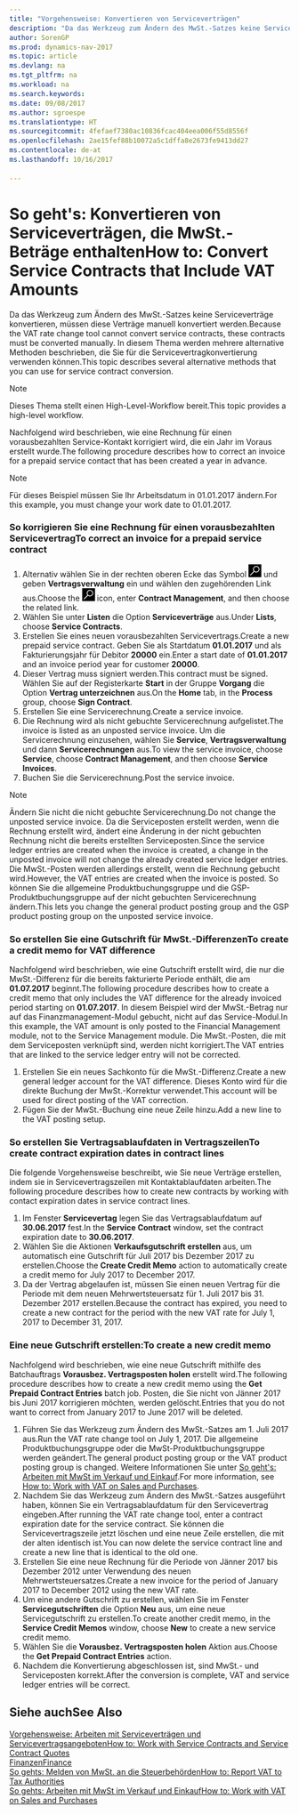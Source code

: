 ```yaml
---
title: "Vorgehensweise: Konvertieren von Serviceverträgen"
description: "Da das Werkzeug zum Ändern des MwSt.-Satzes keine Serviceverträge konvertieren, müssen diese Verträge manuell konvertiert werden. In diesem Thema werden mehrere alternative Methoden beschrieben, die Sie für die Servicevertragkonvertierung verwenden können."
author: SorenGP
ms.prod: dynamics-nav-2017
ms.topic: article
ms.devlang: na
ms.tgt_pltfrm: na
ms.workload: na
ms.search.keywords: 
ms.date: 09/08/2017
ms.author: sgroespe
ms.translationtype: HT
ms.sourcegitcommit: 4fefaef7380ac10836fcac404eea006f55d8556f
ms.openlocfilehash: 2ae15fef88b10072a5c1dffa8e2673fe9413dd27
ms.contentlocale: de-at
ms.lasthandoff: 10/16/2017

---
```

# <a name="how-to-convert-service-contracts-that-include-vat-amounts"></a><span data-ttu-id="07c31-104">So geht's: Konvertieren von Serviceverträgen, die MwSt.-Beträge enthalten</span><span class="sxs-lookup"><span data-stu-id="07c31-104">How to: Convert Service Contracts that Include VAT Amounts</span></span>
<span data-ttu-id="07c31-105">Da das Werkzeug zum Ändern des MwSt.-Satzes keine Serviceverträge konvertieren, müssen diese Verträge manuell konvertiert werden.</span><span class="sxs-lookup"><span data-stu-id="07c31-105">Because the VAT rate change tool cannot convert service contracts, these contracts must be converted manually.</span></span> <span data-ttu-id="07c31-106">In diesem Thema werden mehrere alternative Methoden beschrieben, die Sie für die Servicevertragkonvertierung verwenden können.</span><span class="sxs-lookup"><span data-stu-id="07c31-106">This topic describes several alternative methods that you can use for service contract conversion.</span></span>  

> [!NOTE]  
>  <span data-ttu-id="07c31-107">Dieses Thema stellt einen High-Level-Workflow bereit.</span><span class="sxs-lookup"><span data-stu-id="07c31-107">This topic provides a high-level workflow.</span></span>  

 <span data-ttu-id="07c31-108">Nachfolgend wird beschrieben, wie eine Rechnung für einen vorausbezahlten Service-Kontakt korrigiert wird, die ein Jahr im Voraus erstellt wurde.</span><span class="sxs-lookup"><span data-stu-id="07c31-108">The following procedure describes how to correct an invoice for a prepaid service contact that has been created a year in advance.</span></span>  

> [!NOTE]  
>  <span data-ttu-id="07c31-109">Für dieses Beispiel müssen Sie Ihr Arbeitsdatum in 01.01.2017 ändern.</span><span class="sxs-lookup"><span data-stu-id="07c31-109">For this example, you must change your work date to 01.01.2017.</span></span>  

### <a name="to-correct-an-invoice-for-a-prepaid-service-contract"></a><span data-ttu-id="07c31-110">So korrigieren Sie eine Rechnung für einen vorausbezahlten Servicevertrag</span><span class="sxs-lookup"><span data-stu-id="07c31-110">To correct an invoice for a prepaid service contract</span></span>  
1. <span data-ttu-id="07c31-111">Alternativ wählen Sie in der rechten oberen Ecke das Symbol ![Nach Seite oder Bericht suchen](media/ui-search/search_small.png "Nach Seite oder Bericht suchen") und geben **Vertragsverwaltung** ein und wählen den zugehörenden Link aus.</span><span class="sxs-lookup"><span data-stu-id="07c31-111">Choose the ![Search for Page or Report](media/ui-search/search_small.png "Search for Page or Report icon") icon, enter **Contract Management**, and then choose the related link.</span></span>  
2. <span data-ttu-id="07c31-112">Wählen Sie unter **Listen** die Option **Serviceverträge** aus.</span><span class="sxs-lookup"><span data-stu-id="07c31-112">Under **Lists**, choose **Service Contracts**.</span></span>  
3. <span data-ttu-id="07c31-113">Erstellen Sie eines neuen vorausbezahlten Servicevertrags.</span><span class="sxs-lookup"><span data-stu-id="07c31-113">Create a new prepaid service contract.</span></span> <span data-ttu-id="07c31-114">Geben Sie als Startdatum **01.01.2017** und als Fakturierungsjahr für Debitor **20000** ein.</span><span class="sxs-lookup"><span data-stu-id="07c31-114">Enter a start date of **01.01.2017** and an invoice period year for customer **20000**.</span></span>  
4. <span data-ttu-id="07c31-115">Dieser Vertrag muss signiert werden.</span><span class="sxs-lookup"><span data-stu-id="07c31-115">This contract must be signed.</span></span> <span data-ttu-id="07c31-116">Wählen Sie auf der Registerkarte **Start** in der Gruppe **Vorgang** die Option **Vertrag unterzeichnen** aus.</span><span class="sxs-lookup"><span data-stu-id="07c31-116">On the **Home** tab, in the **Process** group, choose **Sign Contract**.</span></span>  
5. <span data-ttu-id="07c31-117">Erstellen Sie eine Servicerechnung.</span><span class="sxs-lookup"><span data-stu-id="07c31-117">Create a service invoice.</span></span>
6. <span data-ttu-id="07c31-118">Die Rechnung wird als nicht gebuchte Servicerechnung aufgelistet.</span><span class="sxs-lookup"><span data-stu-id="07c31-118">The invoice is listed as an unposted service invoice.</span></span> <span data-ttu-id="07c31-119">Um die Servicerechnung einzusehen, wählen Sie **Service**, **Vertragsverwaltung** und dann **Servicerechnungen** aus.</span><span class="sxs-lookup"><span data-stu-id="07c31-119">To view the service invoice, choose **Service**, choose **Contract Management**, and then choose **Service Invoices**.</span></span>  
7. <span data-ttu-id="07c31-120">Buchen Sie die Servicerechnung.</span><span class="sxs-lookup"><span data-stu-id="07c31-120">Post the service invoice.</span></span>  

> [!NOTE]  
>  <span data-ttu-id="07c31-121">Ändern Sie nicht die nicht gebuchte Servicerechnung.</span><span class="sxs-lookup"><span data-stu-id="07c31-121">Do not change the unposted service invoice.</span></span> <span data-ttu-id="07c31-122">Da die Serviceposten erstellt werden, wenn die Rechnung erstellt wird, ändert eine Änderung in der nicht gebuchten Rechnung nicht die bereits erstellten Serviceposten.</span><span class="sxs-lookup"><span data-stu-id="07c31-122">Since the service ledger entries are created when the invoice is created, a change in the unposted invoice will not change the already created service ledger entries.</span></span> <span data-ttu-id="07c31-123">Die MwSt.-Posten werden allerdings erstellt, wenn die Rechnung gebucht wird.</span><span class="sxs-lookup"><span data-stu-id="07c31-123">However, the VAT entries are created when the invoice is posted.</span></span> <span data-ttu-id="07c31-124">So können Sie die allgemeine Produktbuchungsgruppe und die GSP-Produktbuchungsgruppe auf der nicht gebuchten Servicerechnung ändern.</span><span class="sxs-lookup"><span data-stu-id="07c31-124">This lets you change the general product posting group and the GSP product posting group on the unposted service invoice.</span></span>  

### <a name="to-create-a-credit-memo-for-vat-difference"></a><span data-ttu-id="07c31-125">So erstellen Sie eine Gutschrift für MwSt.-Differenzen</span><span class="sxs-lookup"><span data-stu-id="07c31-125">To create a credit memo for VAT difference</span></span>  
<span data-ttu-id="07c31-126">Nachfolgend wird beschrieben, wie eine Gutschrift erstellt wird, die nur die MwSt.-Differenz für die bereits fakturierte Periode enthält, die am **01.07.2017** beginnt.</span><span class="sxs-lookup"><span data-stu-id="07c31-126">The following procedure describes how to create a credit memo that only includes the VAT difference for the already invoiced period starting on **01.07.2017**.</span></span> <span data-ttu-id="07c31-127">In diesem Beispiel wird der MwSt.-Betrag nur auf das Finanzmanagement-Modul gebucht, nicht auf das Service-Modul.</span><span class="sxs-lookup"><span data-stu-id="07c31-127">In this example, the VAT amount is only posted to the Financial Management module, not to the Service Management module.</span></span> <span data-ttu-id="07c31-128">Die MwSt.-Posten, die mit dem Serviceposten verknüpft sind, werden nicht korrigiert.</span><span class="sxs-lookup"><span data-stu-id="07c31-128">The VAT entries that are linked to the service ledger entry will not be corrected.</span></span>  

1. <span data-ttu-id="07c31-129">Erstellen Sie ein neues Sachkonto für die MwSt.-Differenz.</span><span class="sxs-lookup"><span data-stu-id="07c31-129">Create a new general ledger account for the VAT difference.</span></span> <span data-ttu-id="07c31-130">Dieses Konto wird für die direkte Buchung der MwSt.-Korrektur verwendet.</span><span class="sxs-lookup"><span data-stu-id="07c31-130">This account will be used for direct posting of the VAT correction.</span></span>  
2. <span data-ttu-id="07c31-131">Fügen Sie der MwSt.-Buchung eine neue Zeile hinzu.</span><span class="sxs-lookup"><span data-stu-id="07c31-131">Add a new line to the VAT posting setup.</span></span>  

### <a name="to-create-contract-expiration-dates-in-contract-lines"></a><span data-ttu-id="07c31-132">So erstellen Sie Vertragsablaufdaten in Vertragszeilen</span><span class="sxs-lookup"><span data-stu-id="07c31-132">To create contract expiration dates in contract lines</span></span>  
<span data-ttu-id="07c31-133">Die folgende Vorgehensweise beschreibt, wie Sie neue Verträge erstellen, indem sie in Servicevertragszeilen mit Kontaktablaufdaten arbeiten.</span><span class="sxs-lookup"><span data-stu-id="07c31-133">The following procedure describes how to create new contracts by working with contact expiration dates in service contract lines.</span></span>  

1. <span data-ttu-id="07c31-134">Im Fenster **Servicevertag** legen Sie das Vertragsablaufdatum auf **30.06.2017** fest.</span><span class="sxs-lookup"><span data-stu-id="07c31-134">In the **Service Contract** window, set the contract expiration date to **30.06.2017**.</span></span>  
2. <span data-ttu-id="07c31-135">Wählen Sie die Aktionen **Verkaufsgutschrift erstellen** aus, um automatisch eine Gutschrift für Juli 2017 bis Dezember 2017 zu erstellen.</span><span class="sxs-lookup"><span data-stu-id="07c31-135">Choose the **Create Credit Memo** action to automatically create a credit memo for July 2017 to December 2017.</span></span>  
3. <span data-ttu-id="07c31-136">Da der Vertrag abgelaufen ist, müssen Sie einen neuen Vertrag für die Periode mit dem neuen Mehrwertsteuersatz für 1. Juli 2017 bis 31. Dezember 2017 erstellen.</span><span class="sxs-lookup"><span data-stu-id="07c31-136">Because the contract has expired, you need to create a new contract for the period with the new VAT rate for July 1, 2017 to December 31, 2017.</span></span>  

### <a name="to-create-a-new-credit-memo"></a><span data-ttu-id="07c31-137">Eine neue Gutschrift erstellen:</span><span class="sxs-lookup"><span data-stu-id="07c31-137">To create a new credit memo</span></span>  
<span data-ttu-id="07c31-138">Nachfolgend wird beschrieben, wie eine neue Gutschrift mithilfe des Batchauftrags **Vorausbez. Vertragsposten holen** erstellt wird.</span><span class="sxs-lookup"><span data-stu-id="07c31-138">The following procedure describes how to create a new credit memo using the **Get Prepaid Contract Entries** batch job.</span></span> <span data-ttu-id="07c31-139">Posten, die Sie nicht von Jänner 2017 bis Juni 2017 korrigieren möchten, werden gelöscht.</span><span class="sxs-lookup"><span data-stu-id="07c31-139">Entries that you do not want to correct from January 2017 to June 2017 will be deleted.</span></span>  

1. <span data-ttu-id="07c31-140">Führen Sie das Werkzeug zum Ändern des MwSt.-Satzes am 1. Juli 2017 aus.</span><span class="sxs-lookup"><span data-stu-id="07c31-140">Run the VAT rate change tool on July 1, 2017.</span></span> <span data-ttu-id="07c31-141">Die allgemeine Produktbuchungsgruppe oder die MwSt-Produktbuchungsgruppe werden geändert.</span><span class="sxs-lookup"><span data-stu-id="07c31-141">The general product posting group or the VAT product posting group is changed.</span></span> <span data-ttu-id="07c31-142">Weitere Informationen Sie unter [So geht's: Arbeiten mit MwSt im Verkauf und Einkauf](finance-work-with-vat.md).</span><span class="sxs-lookup"><span data-stu-id="07c31-142">For more information, see [How to: Work with VAT on Sales and Purchases](finance-work-with-vat.md).</span></span>  
2. <span data-ttu-id="07c31-143">Nachdem Sie das Werkzeug zum Ändern des MwSt.-Satzes ausgeführt haben, können Sie ein Vertragsablaufdatum für den Servicevertrag eingeben.</span><span class="sxs-lookup"><span data-stu-id="07c31-143">After running the VAT rate change tool, enter a contract expiration date for the service contract.</span></span> <span data-ttu-id="07c31-144">Sie können die Servicevertragszeile jetzt löschen und eine neue Zeile erstellen, die mit der alten identisch ist.</span><span class="sxs-lookup"><span data-stu-id="07c31-144">You can now delete the service contract line and create a new line that is identical to the old one.</span></span>  
3. <span data-ttu-id="07c31-145">Erstellen Sie eine neue Rechnung für die Periode von Jänner 2017 bis Dezember 2012 unter Verwendung des neuen Mehrwertsteuersatzes.</span><span class="sxs-lookup"><span data-stu-id="07c31-145">Create a new invoice for the period of January 2017 to December 2012 using the new VAT rate.</span></span>  
4. <span data-ttu-id="07c31-146">Um eine andere Gutschrift zu erstellen, wählen Sie im Fenster **Servicegutschriften** die Option **Neu** aus, um eine neue Servicegutschrift zu erstellen.</span><span class="sxs-lookup"><span data-stu-id="07c31-146">To create another credit memo, in the **Service Credit Memos** window, choose **New** to create a new service credit memo.</span></span>  
5. <span data-ttu-id="07c31-147">Wählen Sie die **Vorausbez. Vertragsposten holen** Aktion aus.</span><span class="sxs-lookup"><span data-stu-id="07c31-147">Choose the **Get Prepaid Contract Entries** action.</span></span>  
6. <span data-ttu-id="07c31-148">Nachdem die Konvertierung abgeschlossen ist, sind MwSt.- und Serviceposten korrekt.</span><span class="sxs-lookup"><span data-stu-id="07c31-148">After the conversion is complete, VAT and service ledger entries will be correct.</span></span>  

## <a name="see-also"></a><span data-ttu-id="07c31-149">Siehe auch</span><span class="sxs-lookup"><span data-stu-id="07c31-149">See Also</span></span>  
[<span data-ttu-id="07c31-150">Vorgehensweise: Arbeiten mit Serviceverträgen und Servicevertragsangeboten</span><span class="sxs-lookup"><span data-stu-id="07c31-150">How to: Work with Service Contracts and Service Contract Quotes</span></span>](service-how-to-create-service-contracts-and-service-contract-quotes.md)  
[<span data-ttu-id="07c31-151">Finanzen</span><span class="sxs-lookup"><span data-stu-id="07c31-151">Finance</span></span>](finance.md)  
[<span data-ttu-id="07c31-152">So gehts: Melden von MwSt. an die Steuerbehörden</span><span class="sxs-lookup"><span data-stu-id="07c31-152">How to: Report VAT to Tax Authorities</span></span>](finance-how-report-vat.md)  
[<span data-ttu-id="07c31-153">So gehts: Arbeiten mit MwSt im Verkauf und Einkauf</span><span class="sxs-lookup"><span data-stu-id="07c31-153">How to: Work with VAT on Sales and Purchases</span></span>](finance-work-with-vat.md)  

